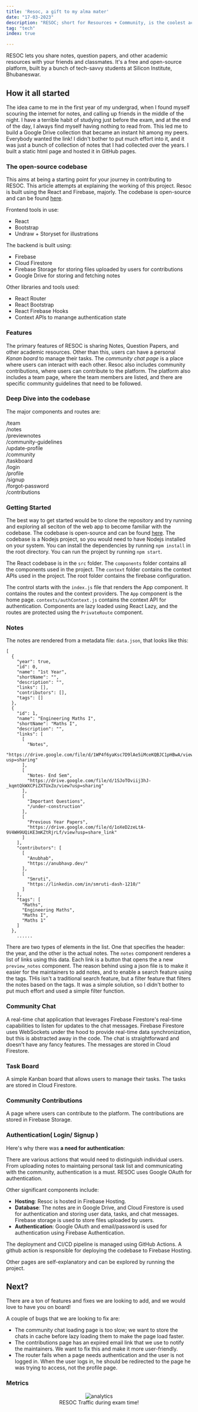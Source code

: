 ```yaml
---
title: 'Resoc, a gift to my alma mater'
date: "17-03-2023"
description: "RESOC; short for Resources + Community, is the coolest academic notes-sharing platform around, built by a bunch of tech-savvy students at Silicon Institute, and it's totally free. The metrics below show the traffic :P"
tag: "tech"
index: true

---
```

<style>
 .resoc {
 justify-content: center;
 align-items: center;
 display: flex;
 flex-direction: column;
 }
 </style>
RESOC lets you share notes, question papers, and other academic resources with your friends and classmates. It's a free and open-source platform, built by a bunch of tech-savvy students at Silicon Institute, Bhubaneswar.

## How it all started

The idea came to me in the first year of my undergrad, when I found myself scouring the internet for notes, and calling up friends in the middle of the night. I have a terrible habit of studying just before the exam, and at the end of the day, I always find myself having nothing to read from. This led me to build a Google Drive collection that became an instant hit among my peers. Everybody wanted the link! I didn't bother to put much effort into it, and it was just a bunch of collection of notes that I had collected over the years. I built a static html page and hosted it in GitHub pages.

### The open-source codebase

This aims at being a starting point for your journey in contributing to RESOC. This article attempts at explaining the working of this project. Resoc is built using the React and Firebase, majorly. The codebase is open-source and can be found [here](httpsL//github.com/fuzzymfx/resoc).

Frontend tools in use:

- React
- Bootstrap
- Undraw + Storyset for illustrations

The backend is built using:

- Firebase
- Cloud Firestore
- Firebase Storage for storing files uploaded by users for contributions
- Google Drive for storing and fetching notes

Other libraries and tools used:

- React Router
- React Bootstrap
- React Firebase Hooks
- Context APIs to manange authentication state

### Features

The primary features of RESOC is sharing Notes, Question Papers, and other academic resources. Other than this, users can have a personal *Kanan board* to manage their tasks. The *community chat page* is a place where users can interact with each other. Resoc also includes community contributions, where users can contribute to the platform. The platform also includes a team page, where the team members are listed, and there are specific community guidelines that need to be followed.

### Deep Dive into the codebase

The major components and routes are:

/team  
/notes  
/previewnotes  
/community-guidelines  
/update-profile  
/community  
/taskboard  
/login  
/profile  
/signup  
/forgot-password  
/contributions  

### Getting Started

The best way to get started would be to clone the repository and try running and exploring all seciton of the web app to become familiar with the codebase. The codebase is open-source and can be found [here](https://github.com/fuzzymfx/resoc). The codebase is a Nodejs project, so you would need to have Nodejs installed on your system. You can install the dependencies by running `npm install` in the root directory. You can run the project by running `npm start`.

The React codebase is in the `src` folder. The `components` folder contains all the components used in the project. The `context` folder contains the context APIs used in the project. The root folder contains the firebase configuration.

The control starts with the `index.js` file that renders the App component. It contains the routes and the context providers. The `App` component is the home page. `contexts/authContext.js` contains the context API for authentication. Components are lazy loaded using React Lazy, and the routes are protected using the `PrivateRoute` component.


### Notes

The notes are rendered from a metadata file: `data.json`, that looks like this:
```
[
  {
    "year": true,
    "id": 0,
    "name": "1st Year",
    "shortName": "",
    "description": "",
    "links": [],
    "contributors": [],
    "tags": []
  },
  {
    "id": 1,
    "name": "Engineering Maths I",
    "shortName": "Maths I",
    "description": "",
    "links": [
      [
        "Notes",
        "https://drive.google.com/file/d/1WP4f6yaKsc7D9lAe5iMceKQBJC1pHBwA/view?usp=sharing"
      ],
      [
        "Notes- End Sem",
        "https://drive.google.com/file/d/1SJoTOviij3hJ-_kqmtQkWXCPiZXTUxZo/view?usp=sharing"
      ],
      [
        "Important Questions",
        "/under-construction"
      ],
      [
        "Previous Year Papers",
        "https://drive.google.com/file/d/1oXeD2zeLtA-9V4WH9UQiKE3mKZtRjrLf/view?usp=share_link"
      ]
    ],
    "contributors": [
      [
        "Anubhab",
        "https://anubhavp.dev/"
      ],
      [
        "Smruti",
        "https://linkedin.com/in/smruti-dash-1210/"
      ]
    ],
    "tags": [
      "Maths",
      "Engineering Maths",
      "Maths I",
      "Maths 1"
    ]
  },
	......
```

There are two types of elements in the list. One that specifies the header: the year, and the other is the actual notes. The `notes` component renderes a list of links using this data. Each link is a button that opens the a new `preview_notes` component. The reason behind using a json file is to make it easier for the maintainers to add notes, and to enable a search feature using the tags. THis isn't a traditional search feature, but a filter feature that filters the notes based on the tags. It was a simple solution, so I didn't bother to put much effort and used a simple filter function.

### Community Chat

A real-time chat application that leverages Firebase Firestore's real-time capabilities to listen for updates to the chat messages. Firebase Firestore uses WebSockets under the hood to provide real-time data synchronization, but this is abstracted away in the code. The chat is straightforward and doesn't have any fancy features. The messages are stored in Cloud Firestore.

### Task Board

A simple Kanban board that allows users to manage their tasks. The tasks are stored in Cloud Firestore.

### Community Contributions

A page where users can contribute to the platform. The contributions are stored in Firebase Storage.

### Authentication( Login/ Signup )

Here's why there was **a need for authentication**:  

There are various actions that would need to distinguish individual users. From uploading notes to maintaing personal task list and communicating with the community, authentication is a must. RESOC uses Google OAuth for authentication.

Other significant components include:

- **Hosting**: Resoc is hosted in Firebase Hosting.
- **Database**: The notes are in Google Drive, and Cloud Firestore is used for authentication and storing user data, tasks, and chat messages. Firebase storage is used to store files uploaded by users.
- **Authentication**: Google OAuth and email/password is used for authentication using Firebase Authentication.

The deployment and CI/CD pipeline is managed using GitHub Actions. A github action is responsible for deploying the codebase to Firebase Hosting.

Other pages are self-explanatory and can be explored by running the project.

## Next?

There are a ton of features and fixes we are looking to add, and we would love to have you on board!

A couple of bugs that we are looking to fix are:

- The community chat loading page is too slow; we want to store the chats in cache before lazy loading them to make the page load faster.
- The contributions page has an expired email link that we use to notify the maintainers. We want to fix this and make it more user-friendly.
- The router fails when a page needs authentication and the user is not logged in. When the user logs in, he should be redirected to the page he was trying to access, not the profile page.

### Metrics

<figure class="resoc">
<img alt="analytics" src ="https://anubhavp.dev/assets/img/resoc/resoc-traffic.jpeg" class="h-75 w-75">
<figcaption>
RESOC Traffic during exam time!
</figcaption>

</figure>
